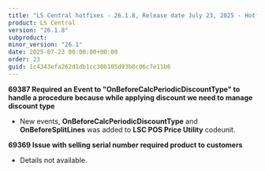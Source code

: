 ```yaml
---
title: "LS Central hotfixes - 26.1.8, Release date July 23, 2025 - Hotfixes"
product: LS Central
version: "26.1.8"
subproduct: 
minor_version: "26.1"
date: 2025-07-23 00:00:00+00:00
order: 23
guid: 1c4343efa262d1db1cc30b105d93b8c06c7e11b6
---
```


<strong>69387 Required an Event to "OnBeforeCalcPeriodicDiscountType" to handle a procedure because while applying discount we need to manage discount type</strong>
<ul><li>New events, <b>OnBeforeCalcPeriodicDiscountType</b> and <b>OnBeforeSplitLines</b> was added to <b>LSC POS Price Utility</b> codeunit.</li></ul>
<strong>69369 Issue with selling serial number required product to customers</strong>
<ul><li>Details not available.</li></ul>
